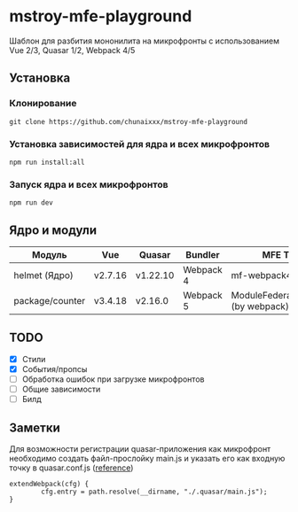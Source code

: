 # mstroy-mfe-playground

Шаблон для разбития мононилита на микрофронты с использованием Vue 2/3, Quasar 1/2, Webpack 4/5

## Установка

### Клонирование

```
git clone https://github.com/chunaixxx/mstroy-mfe-playground
```

### Установка зависимостей для ядра и всех микрофронтов

```
npm run install:all
```

### Запуск ядра и всех микрофронтов

```
npm run dev
```

## Ядро и модули

| Модуль          | Vue     | Quasar   | Bundler   | MFE Tool                            | Host                  |
| --------------- | ------- | -------- | --------- | ----------------------------------- | --------------------- |
| helmet (Ядро)   | v2.7.16 | v1.22.10 | Webpack 4 | mf-webpack4                         | http://localhost:8080 |
| package/counter | v3.4.18 | v2.16.0  | Webpack 5 | ModuleFederationPlugin (by webpack) | http://localhost:9000 |

## TODO

- [x] Стили
- [x] События/пропсы
- [ ] Обработка ошибок при загрузке микрофронтов
- [ ] Общие зависимости
- [ ] Билд

## Заметки

Для возможности регистрации quasar-приложения как микрофронт необходимо создать файл-прослойку main.js и указать его как входную точку в quasar.conf.js ([reference](https://github.com/module-federation/module-federation-examples/tree/master/quasar-cli-vue3-webpack-javascript))

```
extendWebpack(cfg) {
        cfg.entry = path.resolve(__dirname, "./.quasar/main.js");
}
```
